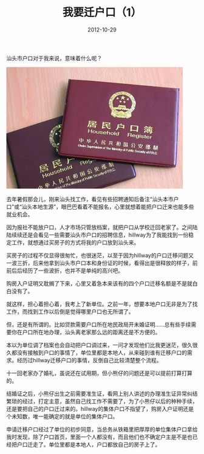 ﻿---
title: "我要迁户口（1）"
date: 2012-10-29
categories: 
  - "essay"
tags: 
  - "户口"
  - "汕头"
---

汕头市户口对于我来说，意味着什么呢？

![f907e0c099327b4ac8696a3d7a2a839c](/images/8134638262_edd502cf56_z.jpg)

去年暑假那会儿，刚来汕头找工作，看见有些招聘通知后备注“汕头本市户口”或“汕头本地生源”，眼巴巴看着不能报名，心里就想着能把户口迁来也能多些就业机会。

因为报社不能放户口，人才市场只管放档案，就把户口从学校迁回老家了。之间陆陆续续还是会看见一些需要汕头市户口的招聘信息，hillway为了我能找到一份稳定工作，就想通过买房子的方式将我的户口放到汕头来。

买房子的过程不仅显得很匆忙，也很迷茫，以至于因为hillway的户口迁移问题又一波三折，后来他拿到汕头市户口本和身份证的时候，看得出是很释放的样子，前前后后经历了一些波折，也并不是单纯的高兴吧。

购房入户证明又耽搁了下来，心里又着急本来该有的四个户口迁移名额是不是就白白没有了。

就这样，担心着担心着，我考上了新单位。之前一年，想要本地户口无非是为了找工作，而找到工作以后倒是觉得哪里户口也无所谓了。

但，还是有所谓的。比如贷款需要户口所在地民政局开未婚证明……总有些手续需要你在户口所在地办理，汕头离老家那么远的距离还是不方便的。

本以为单位调了档案也会自动把户口调过来，一问才发现他们比我更迷茫，很久很久都没有接触到户口的事情了，单位里都是本地人，从来碰到谁有迁移户口的需求。经历过hillway迁移户口的事情，反倒自己比较清楚整个流程。

十一回老家办了婚礼，虽说还在试用期，但小熊仔的问题还是可以提前打算打算的。

结婚证之后，小熊仔出生之前需要准生证，看网上别人讲述的办理准生证异常纠结繁琐的经过，打定主意，虽然自己找工作不需要了，为了小熊仔以后的种种手续，还是要把自己的户口迁过来的。hillway的集体户口不指望了，购房入户证明还是个未知数，唯一能确定的就是单位的集体户口。

申请迁移户口经过了单位的初步同意，当总务从铁箱里把厚厚的单位集体户口拿给我时发现，除了户口首页，里面一个人都没有，而且他们也不确定户主是不是也已经把户口迁走了。单位里都是本地人，户口都放自己的房子上了。
